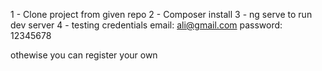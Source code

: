 1 - Clone project from given repo
2 - Composer install
3 - ng serve to run dev server
4 - testing credentials
email: 
ali@gmail.com
password: 
12345678

othewise you can register your own 
